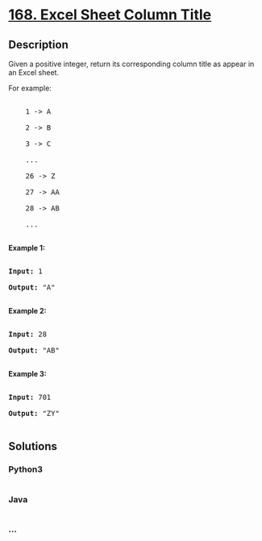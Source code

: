 # [168. Excel Sheet Column Title](https://leetcode.com/problems/excel-sheet-column-title)

## Description
<p>Given a positive integer, return its corresponding column title as appear in an Excel sheet.</p>



<p>For example:</p>



<pre>

    1 -&gt; A

    2 -&gt; B

    3 -&gt; C

    ...

    26 -&gt; Z

    27 -&gt; AA

    28 -&gt; AB 

    ...

</pre>



<p><strong>Example 1:</strong></p>



<pre>

<strong>Input:</strong> 1

<strong>Output:</strong> &quot;A&quot;

</pre>



<p><strong>Example 2:</strong></p>



<pre>

<strong>Input:</strong> 28

<strong>Output:</strong> &quot;AB&quot;

</pre>



<p><strong>Example 3:</strong></p>



<pre>

<strong>Input:</strong> 701

<strong>Output:</strong> &quot;ZY&quot;

</pre>


## Solutions


<!-- tabs:start -->

### **Python3**

```python

```

### **Java**

```java

```

### **...**
```

```

<!-- tabs:end -->